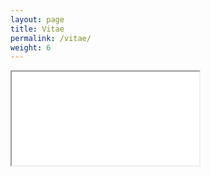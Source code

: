 ```yaml
---
layout: page
title: Vitae
permalink: /vitae/
weight: 6
---
```


<iframe class="pdf-viewer" src="{{ "/resources/pdf.js/web/viewer.html" | prepend: site.baseurl }}">
  <p>Oops! It appears you don't have a PDF plugin for this browser.
  No worries, you can <a href="{{ "/resources/docs/ali-cv.pdf" | prepend: site.baseurl }}">click here to
  download my CV.</a></p>
</iframe>

<!-- <iframe class="pdf-viewer" src="{{ "/resources/ViewerJS/#../docs/ali-cv.pdf" | prepend: site.baseurl }}" allowfullscreen webkitallowfullscreen>
  <p>Oops! It appears you don't have a PDF plugin for this browser.
  No worries, you can <a href="{{ "/resources/docs/ali-cv.pdf" | prepend: site.baseurl }}">click here to
  download my CV.</a></p>
</iframe> -->

<!-- <object data="{{ "/resources/docs/ali-cv.pdf" | prepend: site.baseurl }}" type="application/pdf" width="100%" height="1200px">
  <p>Oops! It appears you don't have a PDF plugin for this browser.
  No worries, you can <a href="{{ "/resources/docs/ali-cv.pdf" | prepend: site.baseurl }}">click here to
  download my CV.</a></p>
</object> -->